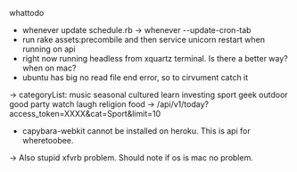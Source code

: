 whattodo 
  - whenever update schedule.rb -> whenever --update-cron-tab
  - run rake assets:precombile and then service unicorn restart when running on api
  - right now running headless from xquartz terminal. Is there a better way? when on mac?
  - ubuntu has big no read file end error, so to cirvument catch it

  -> categoryList: music seasonal cultured learn investing sport geek outdoor good party watch laugh religion food
  -> /api/v1/today?access_token=XXXX&cat=Sport&limit=10

  - capybara-webkit cannot be installed on heroku. This is api for wheretoobee.

  -> Also stupid xfvrb problem. Should note if os is mac no problem.
  